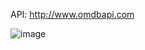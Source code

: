 API: http://www.omdbapi.com

![image](https://user-images.githubusercontent.com/107780170/210120763-34bd0eaf-a395-40c3-9cbd-34c71c006005.png)
